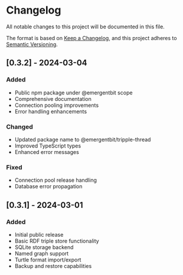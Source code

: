 # Changelog

All notable changes to this project will be documented in this file.

The format is based on [Keep a Changelog](https://keepachangelog.com/en/1.0.0/),
and this project adheres to [Semantic Versioning](https://semver.org/spec/v2.0.0.html).

## [0.3.2] - 2024-03-04

### Added
- Public npm package under @emergentbit scope
- Comprehensive documentation
- Connection pooling improvements
- Error handling enhancements

### Changed
- Updated package name to @emergentbit/tripple-thread
- Improved TypeScript types
- Enhanced error messages

### Fixed
- Connection pool release handling
- Database error propagation

## [0.3.1] - 2024-03-01

### Added
- Initial public release
- Basic RDF triple store functionality
- SQLite storage backend
- Named graph support
- Turtle format import/export
- Backup and restore capabilities